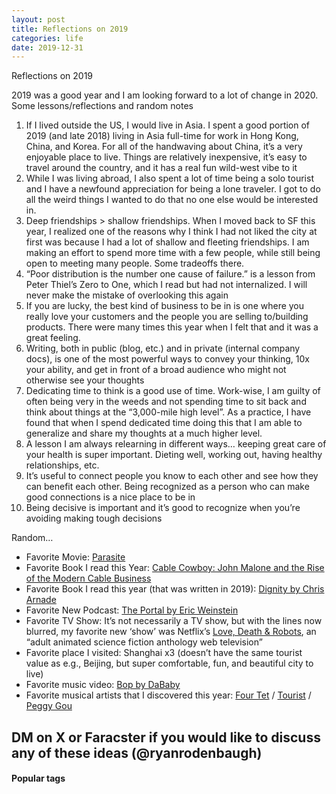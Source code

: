 ```yaml
---
layout: post
title: Reflections on 2019
categories: life
date: 2019-12-31
---
```


Reflections on 2019

2019 was a good year and I am looking forward to a lot of change in 2020. Some lessons/reflections and random notes

1.  If I lived outside the US, I would live in Asia. I spent a good portion of 2019 (and late 2018) living in Asia full-time for work in Hong Kong, China, and Korea. For all of the handwaving about China, it’s a very enjoyable place to live. Things are relatively inexpensive, it’s easy to travel around the country, and it has a real fun wild-west vibe to it
2.  While I was living abroad, I also spent a lot of time being a solo tourist and I have a newfound appreciation for being a lone traveler. I got to do all the weird things I wanted to do that no one else would be interested in.
3.  Deep friendships > shallow friendships. When I moved back to SF this year, I realized one of the reasons why I think I had not liked the city at first was because I had a lot of shallow and fleeting friendships. I am making an effort to spend more time with a few people, while still being open to meeting many people. Some tradeoffs there.
4.  “Poor distribution is the number one cause of failure.” is a lesson from Peter Thiel’s Zero to One, which I read but had not internalized. I will never make the mistake of overlooking this again
5.  If you are lucky, the best kind of business to be in is one where you really love your customers and the people you are selling to/building products. There were many times this year when I felt that and it was a great feeling.
6.  Writing, both in public (blog, etc.) and in private (internal company docs), is one of the most powerful ways to convey your thinking, 10x your ability, and get in front of a broad audience who might not otherwise see your thoughts
7.  Dedicating time to think is a good use of time. Work-wise, I am guilty of often being very in the weeds and not spending time to sit back and think about things at the “3,000-mile high level”. As a practice, I have found that when I spend dedicated time doing this that I am able to generalize and share my thoughts at a much higher level.
8.  A lesson I am always relearning in different ways… keeping great care of your health is super important. Dieting well, working out, having healthy relationships, etc.
9.  It’s useful to connect people you know to each other and see how they can benefit each other. Being recognized as a person who can make good connections is a nice place to be in
10.  Being decisive is important and it’s good to recognize when you’re avoiding making tough decisions

Random…

-   Favorite Movie: [Parasite](https://t.umblr.com/redirect?z=https%3A%2F%2Fwww.youtube.com%2Fwatch%3Fv%3D5xH0HfJHsaY&t=Mzg3NmEyNmJjMWE4Yzk2MTg3YjdiZWEzMWU0NThkOTg2OTU0ZGExZCwyeFd4enM1Sg%3D%3D&b=t%3AokV1QflKCp7Agf216l_L8Q&p=https%3A%2F%2Fryanrodenbaugh.com%2Fpost%2F189987583482%2Freflections-on-2019&m=1&ref=ryanrodenbaugh.com)
-   Favorite Book I read this Year: [Cable Cowboy: John Malone and the Rise of the Modern Cable Business](https://t.umblr.com/redirect?z=https%3A%2F%2Fwww.goodreads.com%2Fbook%2Fshow%2F679418.Cable_Cowboy&t=NWU4NzA0MGU4MzJhNWVhMzUyNDM0NjZiYjZiNjQwZjI3NGEyY2QyYSwyeFd4enM1Sg%3D%3D&b=t%3AokV1QflKCp7Agf216l_L8Q&p=https%3A%2F%2Fryanrodenbaugh.com%2Fpost%2F189987583482%2Freflections-on-2019&m=1&ref=ryanrodenbaugh.com)
-   Favorite Book I read this year (that was written in 2019): [Dignity by Chris Arnade](https://t.umblr.com/redirect?z=https%3A%2F%2Fwww.goodreads.com%2Fbook%2Fshow%2F38796298-dignity&t=YzQ0MmExMzcxYmYxNWFiZmVjMzRhYTY4MDE1M2ZmYmU3YTBlODA3MiwyeFd4enM1Sg%3D%3D&b=t%3AokV1QflKCp7Agf216l_L8Q&p=https%3A%2F%2Fryanrodenbaugh.com%2Fpost%2F189987583482%2Freflections-on-2019&m=1&ref=ryanrodenbaugh.com)
-   Favorite New Podcast: [The Portal by Eric Weinstein](https://t.umblr.com/redirect?z=https%3A%2F%2Fwww.youtube.com%2Fchannel%2FUCR85PW_B_7_Aisx5vNS7Gjw&t=ZDIyMDgzMGQ0YTQ3ZmE2ZGFmNzg3MTllMTk2NDI2YzVjNGU0NzBkNywyeFd4enM1Sg%3D%3D&b=t%3AokV1QflKCp7Agf216l_L8Q&p=https%3A%2F%2Fryanrodenbaugh.com%2Fpost%2F189987583482%2Freflections-on-2019&m=1&ref=ryanrodenbaugh.com)
-   Favorite TV Show: It’s not necessarily a TV show, but with the lines now blurred, my favorite new ‘show’ was Netflix’s [Love, Death & Robots](https://t.umblr.com/redirect?z=https%3A%2F%2Fen.wikipedia.org%2Fwiki%2FLove%2C_Death_%2526_Robots&t=ZDY3MDY3NTU5NTNhYjRhYWYxMTRjYTY3NTAxOTBmMjA2YzJmOWZkNSwyeFd4enM1Sg%3D%3D&b=t%3AokV1QflKCp7Agf216l_L8Q&p=https%3A%2F%2Fryanrodenbaugh.com%2Fpost%2F189987583482%2Freflections-on-2019&m=1&ref=ryanrodenbaugh.com), an “adult animated science fiction anthology web television”
-   Favorite place I visited: Shanghai x3 (doesn’t have the same tourist value as e.g., Beijing, but super comfortable, fun, and beautiful city to live)
-   Favorite music video: [Bop by DaBaby](https://t.umblr.com/redirect?z=https%3A%2F%2Fwww.youtube.com%2Fwatch%3Fv%3D28hYUZMufDg&t=OGY5MmYwN2JlNmEyNmNkNWMxMGQ2NzQxZTk5MTQzNjg2NjM4NmE2ZiwyeFd4enM1Sg%3D%3D&b=t%3AokV1QflKCp7Agf216l_L8Q&p=https%3A%2F%2Fryanrodenbaugh.com%2Fpost%2F189987583482%2Freflections-on-2019&m=1&ref=ryanrodenbaugh.com)
-   Favorite musical artists that I discovered this year: [Four Tet](https://t.umblr.com/redirect?z=https%3A%2F%2Fwww.youtube.com%2Fwatch%3Fv%3DpeHvj5TedFI%26list%3DPLD8lj82m2VI7t_WK0-Ja2Ze6-NCiApszE%26index%3D4&t=ZmVmMjFkM2Y1NWFiODY0OGEzNzNhNGFmOWNhYWU1MWY1ODUwNjI4NywyeFd4enM1Sg%3D%3D&b=t%3AokV1QflKCp7Agf216l_L8Q&p=https%3A%2F%2Fryanrodenbaugh.com%2Fpost%2F189987583482%2Freflections-on-2019&m=1&ref=ryanrodenbaugh.com) / [Tourist](https://t.umblr.com/redirect?z=https%3A%2F%2Fwww.youtube.com%2Fwatch%3Fv%3DlBwtKSrFyjI&t=YmVmNDY4NGJiNzljMGVmNWRiMmE2OGY5ZTcyNTRhM2RjMjBjMmI1NywyeFd4enM1Sg%3D%3D&b=t%3AokV1QflKCp7Agf216l_L8Q&p=https%3A%2F%2Fryanrodenbaugh.com%2Fpost%2F189987583482%2Freflections-on-2019&m=1&ref=ryanrodenbaugh.com) / [Peggy Gou](https://t.umblr.com/redirect?z=https%3A%2F%2Fwww.youtube.com%2Fwatch%3Fv%3DSlbVgjFvE3I&t=ZTVkNWQ2NDdjMzNhZTIyMGM4ZWZjMzcwNzAzYmFmY2JiNjNmZTBlZSwyeFd4enM1Sg%3D%3D&b=t%3AokV1QflKCp7Agf216l_L8Q&p=https%3A%2F%2Fryanrodenbaugh.com%2Fpost%2F189987583482%2Freflections-on-2019&m=1&ref=ryanrodenbaugh.com)

## DM on X or Faracster if you would like to discuss any of these ideas (@ryanrodenbaugh)

  

#### Popular tags